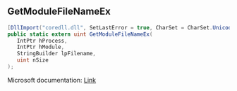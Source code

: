 ## GetModuleFileNameEx

```csharp
[DllImport("coredll.dll", SetLastError = true, CharSet = CharSet.Unicode)]
public static extern uint GetModuleFileNameEx(
   IntPtr hProcess,
   IntPtr hModule,
   StringBuilder lpFilename,
   uint nSize
);
```

Microsoft documentation: [Link](https://docs.microsoft.com/en-us/windows/win32/api/psapi/nf-psapi-getmodulefilenameexa)
